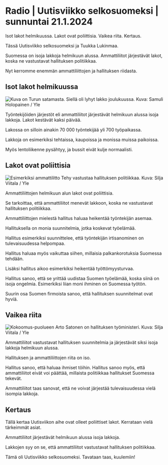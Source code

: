 # Radio \| Uutisviikko selkosuomeksi \| sunnuntai 21.1.2024

Isot lakot helmikuussa. Lakot ovat poliittisia. Vaikea riita. Kertaus.

Tässä Uutisviikko selkosuomeksi ja Tuukka Lukinmaa.

Suomessa on isoja lakkoja helmikuun alussa. Ammattiliitot järjestävät lakot, koska ne vastustavat hallituksen politiikkaa.

Nyt kerromme enemmän ammattiliittojen ja hallituksen riidasta.

## Isot lakot helmikuussa

![Kuva on Turun satamasta. Siellä oli lyhyt lakko joulukuussa. Kuva: Samuli Holopainen / Yle](https://images.cdn.yle.fi/image/upload/c_crop,h_3510,w_6240,x_0,y_448/ar_1.7777777777777777,c_fill,g_faces,h_675,w_1200/dpr_1.0/q_auto:eco/f_auto/fl_lossy/v1702537699/39-1215303657aa4a0c8030)

Työntekijöiden järjestöt eli ammattiliitot järjestävät helmikuun alussa isoja lakkoja. Lakot kestävät kaksi päivää.

Lakossa on silloin ainakin 70 000 työntekijää yli 700 työpaikassa.

Lakkoja on esimerkiksi tehtaissa, kaupoissa ja monissa muissa paikoissa.

Myös lentoliikenne pysähtyy, ja bussit eivät kulje normaalisti.

## Lakot ovat poliittisia

![Esimerkiksi ammattilitto Tehy vastustaa hallituksen politiikkaa. Kuva: Silja Viitala / Yle](https://images.cdn.yle.fi/image/upload/c_crop,h_2811,w_4999,x_0,y_296/ar_1.7777777777777777,c_fill,g_faces,h_675,w_1200/dpr_1.0/q_auto:eco/f_auto/fl_lossy/v1695377004/39-1175736650d65a34214f)

Ammattiliittojen helmikuun alun lakot ovat poliittisia.

Se tarkoittaa, että ammattiliitot menevät lakkoon, koska ne vastustavat hallituksen politiikkaa.

Ammattiliittojen mielestä hallitus haluaa heikentää työntekijän asemaa.

Hallituksella on monia suunnitelmia, jotka koskevat työelämää.

Hallitus esimerkiksi suunnittelee, että työntekijän irtisanominen on tulevaisuudessa helpompaa.

Hallitus haluaa myös vaikuttaa siihen, millaisia palkankorotuksia Suomessa tehdään.

Lisäksi hallitus aikoo esimerkiksi heikentää työttömyysturvaa.

Hallitus sanoo, että se yrittää uudistaa Suomen työelämää, koska siinä on isoja ongelmia. Esimerkiksi liian moni ihminen on Suomessa työtön.

Suurin osa Suomen firmoista sanoo, että hallituksen suunnitelmat ovat hyviä.

## Vaikea riita

![Kokoomus-puolueen Arto Satonen on hallituksen työministeri. Kuva: Silja Viitala / Yle](https://images.cdn.yle.fi/image/upload/c_crop,h_2811,w_4999,x_0,y_272/ar_1.7777777777777777,c_fill,g_faces,h_675,w_1200/dpr_1.0/q_auto:eco/f_auto/fl_lossy/v1692865400/39-116165964e712115a558)

Ammattiliitot vastustavat hallituksen suunnitelmia ja järjestävät siksi isoja lakkoja helmikuun alussa.

Hallituksen ja ammattiliittojen riita on iso.

Hallitus sanoo, että haluaa ihmiset töihin. Hallitus sanoo myös, että ammattiliitot eivät voi päättää, millaista politiikkaa hallitukset Suomessa tekevät.

Ammattiliitot taas sanovat, että ne voivat järjestää tulevaisuudessa vielä isompia lakkoja.

## Kertaus

Tällä kertaa Uutisviikon aihe ovat olleet poliittiset lakot. Kerrataan vielä tärkeimmät asiat.

Ammattiliitot järjestävät helmikuun alussa isoja lakkoja.

Lakkojen syy on se, että ammattiliitot vastustavat hallituksen politiikkaa.

Tämä oli Uutisviikko selkosuomeksi. Tavataan taas, kuulemiin!

